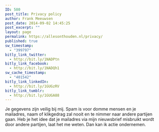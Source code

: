```yaml
---
ID: 580
post_title: Privacy policy
author: Frank Meeuwsen
post_date: 2014-09-02 14:45:25
post_excerpt: ""
layout: page
permalink: https://allesonthouden.nl/privacy/
published: true
sw_timestamp:
  - "399797"
bitly_link_twitter:
  - http://bit.ly/1NADPtn
bitly_link_facebook:
  - http://bit.ly/1NADQh1
sw_cache_timestamp:
  - "401542"
bitly_link_linkedIn:
  - http://bit.ly/1GUGzRV
bitly_link_tumblr:
  - http://bit.ly/1GUGA88
---
```

Je gegevens zijn veilig bij mij. Spam is voor domme mensen en je mailadres, naam of klikgedrag zal nooit en te nimmer naar andere partijen gaan. Heb je het idee dat je mailadres via mijn nieuwsbrief misbruikt wordt door andere partijen, laat het me weten. Dan kan ik actie ondernemen.